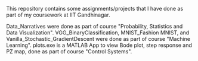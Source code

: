 This repository contains some assignments/projects that I have done as part of my coursework at IIT Gandhinagar.

Data_Narratives were done as part of course "Probability, Statistics and Data Visualization".
VGG_BinaryClassification, MNIST_Fashion MNIST, and Vanilla_Stochastic_GradientDescent were done as part of course "Machine Learning".
plots.exe is a MATLAB App to view Bode plot, step response and PZ map, done as part of course "Control Systems".

